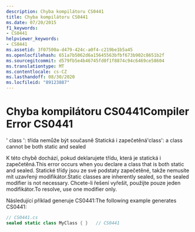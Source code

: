 ```yaml
---
description: Chyba kompilátoru CS0441
title: Chyba kompilátoru CS0441
ms.date: 07/20/2015
f1_keywords:
- CS0441
helpviewer_keywords:
- CS0441
ms.assetid: 3f07500a-d479-424c-a0f4-c219be1b5a45
ms.openlocfilehash: 651a7b5062d6a15645563bfbf673b902c8651b2f
ms.sourcegitcommit: d579fb5e4b46745fd0f1f8874c94c6469ce58604
ms.translationtype: MT
ms.contentlocale: cs-CZ
ms.lasthandoff: 08/30/2020
ms.locfileid: "89123887"
---
```

# <a name="compiler-error-cs0441"></a><span data-ttu-id="23e83-103">Chyba kompilátoru CS0441</span><span class="sxs-lookup"><span data-stu-id="23e83-103">Compiler Error CS0441</span></span>
<span data-ttu-id="23e83-104">' class ': třída nemůže být současně Statická i zapečetěná</span><span class="sxs-lookup"><span data-stu-id="23e83-104">'class': a class cannot be both static and sealed</span></span>  
  
 <span data-ttu-id="23e83-105">K této chybě dochází, pokud deklarujete třídu, která je statická i zapečetěná.</span><span class="sxs-lookup"><span data-stu-id="23e83-105">This error occurs when you declare a class that is both static and sealed.</span></span> <span data-ttu-id="23e83-106">Statické třídy jsou ze své podstaty zapečetěné, takže nemusíte mít uzavřený modifikátor.</span><span class="sxs-lookup"><span data-stu-id="23e83-106">Static classes are inherently sealed, so the sealed modifier is not necessary.</span></span> <span data-ttu-id="23e83-107">Chcete-li řešení vyřešit, použijte pouze jeden modifikátor.</span><span class="sxs-lookup"><span data-stu-id="23e83-107">To resolve, use one modifier only.</span></span>  
  
 <span data-ttu-id="23e83-108">Následující příklad generuje CS0441:</span><span class="sxs-lookup"><span data-stu-id="23e83-108">The following example generates CS0441:</span></span>  
  
```csharp  
// CS0441.cs  
sealed static class MyClass { }   // CS0441  
```
